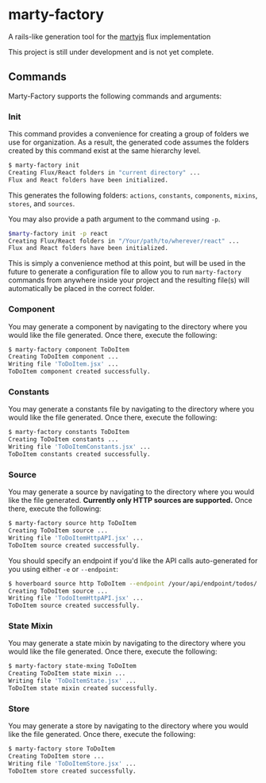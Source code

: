 # marty-factory
A rails-like generation tool for the [martyjs](http://www.martyjs.org) flux implementation

This project is still under development and is not yet complete.

## Commands

Marty-Factory supports the following commands and arguments:

### Init

This command provides a convenience for creating a group of folders we use for
organization. As a result, the generated code assumes the folders created by
this command exist at the same hierarchy level.

```bash
$ marty-factory init
Creating Flux/React folders in "current directory" ...
Flux and React folders have been initialized.
```

This generates the following folders: `actions`, `constants`, `components`,
`mixins`, `stores`, and `sources`.

You may also provide a path argument to the command using `-p`.

```bash
$marty-factory init -p react
Creating Flux/React folders in "/Your/path/to/wherever/react" ...
Flux and React folders have been initialized.
```

This is simply a convenience method at this point, but will be used in the
future to generate a configuration file to allow you to run `marty-factory`
commands from anywhere inside your project and the resulting file(s) will
automatically be placed in the correct folder.

### Component

You may generate a component by navigating to the directory where you would like
the file generated. Once there, execute the following:

```bash
$ marty-factory component ToDoItem
Creating ToDoItem component ...
Writing file 'ToDoItem.jsx' ...
ToDoItem component created successfully.
```

### Constants

You may generate a constants file by navigating to the directory where you would like
the file generated. Once there, execute the following:

```bash
$ marty-factory constants ToDoItem
Creating ToDoItem constants ...
Writing file 'ToDoItemConstants.jsx' ...
ToDoItem constants created successfully.
```

### Source

You may generate a source by navigating to the directory where you would like
the file generated. **Currently only HTTP sources are supported.** Once there, execute the following:

```bash
$ marty-factory source http ToDoItem
Creating ToDoItem source ...
Writing file 'ToDoItemHttpAPI.jsx' ...
ToDoItem source created successfully.
```

You should specify an endpoint if you'd like the API calls auto-generated for
you using either `-e` or `--endpoint`:

```bash
$ hoverboard source http ToDoItem --endpoint /your/api/endpoint/todos/
Creating ToDoItem source ...
Writing file 'TodoItemHttpAPI.jsx' ...
ToDoItem source created successfully.
```

### State Mixin

You may generate a state mixin by navigating to the directory where you would like
the file generated. Once there, execute the following:

```bash
$ marty-factory state-mxing ToDoItem
Creating ToDoItem state mixin ...
Writing file 'ToDoItemState.jsx' ...
ToDoItem state mixin created successfully.
```

### Store

You may generate a store by navigating to the directory where you would like
the file generated. Once there, execute the following:

```bash
$ marty-factory store ToDoItem
Creating ToDoItem store ...
Writing file 'ToDoItemStore.jsx' ...
ToDoItem store created successfully.
```
